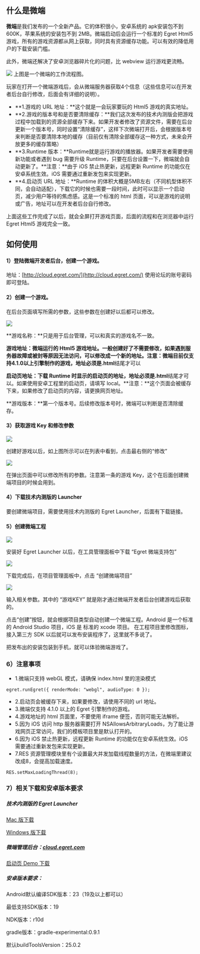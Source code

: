 ## 什么是微端
**微端**是我们发布的一个全新产品。它的体积很小，安卓系统的 apk安装包不到 600K，苹果系统的安装包不到 2MB。微端启动后会运行一个标准的 Egret Html5 游戏，所有的游戏资源都从网上获取，同时具有资源缓存功能。可以有效的降低用户的下载安装门槛。

此外，微端还解决了安卓浏览器碎片化的问题，比 webview 运行游戏更流畅。

![](./assets/p0.png)
上图是一个微端的工作流程图。

玩家在打开一个微端游戏后，会从微端服务器获取4个信息（这些信息可以在开发者后台自行修改，后面会有详细的说明）。

* **1.游戏的 URL 地址：**这个就是一会玩家要玩的 Html5 游戏的真实地址。
* **2.游戏的版本号和是否要清除缓存：**我们这次发布的技术内测版会把游戏过程中加载到的资源全部缓存下来。如果开发者修改了资源文件，需要在后台更新一个版本号，同时设置“清除缓存”，这样下次微端打开后，会根据版本号来判断是否要清除本地的缓存（目前仅有清除全部缓存这一种方式，未来会开放更多的缓存策略）
* **3.Runtime 版本：**Runtime就是运行游戏的播放器。如果开发者需要使用新功能或者遇到 bug 需要升级 Runtime，只要在后台设置一下，微端就会自动更新了。**注意：**由于 iOS 禁止热更新，远程更新 Runtime 的功能仅在安卓系统生效。iOS 需要通过重新发包来实现更新。
* **4.启动页 URL 地址：**Runtime 的体积大概是5MB左右（不同机型体积不同，会自动适配），下载它的时候也需要一段时间，此时可以显示一个启动页，减少用户等待的焦虑感。这是一个标准的 html 页面，可以是游戏的说明或广告，地址可以在开发者后台自行修改。

上面这些工作完成了以后，就会全屏打开游戏页面，后面的流程和在浏览器中运行 Egret Html5 游戏完全一致。
## 如何使用
#### 1）登陆微端开发者后台，创建一个游戏。

地址：[http://cloud.egret.com/](http://cloud.egret.com/)  使用论坛的账号密码即可登陆。

#### 2）创建一个游戏。
在后台页面填写所需的参数，这些参数在创建好以后都可以修改。

![](./assets/p1.png)

**游戏名称：**只是用于后台管理，可以和真实的游戏名不一致。

**游戏地址：**微端运行的 Html5 游戏地址。一般创建好了不需要修改，如果遇到服务器故障或被封等原因无法访问，可以修改成一个新的地址。**注意：**微端目前仅支持**4.1.0**以上引擎制作的游戏，地址必须是**.html**结尾才可以

**启动页地址：**下载 Runtime 时显示的启动页的地址，地址必须是**.html**结尾才可以。如果使用安卓工程里的启动页，请填写 local。**注意：**这个页面会被缓存下来，如果修改了启动页的内容，请更换网页地址。

**游戏版本：**第一个版本号。后续修改版本号时，微端可以判断是否清除缓存。

#### 3）获取游戏 Key 和修改参数

![](./assets/p2.png)

创建好游戏以后，如上图所示可以在列表中看到，点击最右侧的“修改”

![](./assets/p3.png)

在弹出页面中可以修改所有的参数。注意第一条的游戏 Key，这个在后面创建微端项目的时候会用到。

#### 4）下载技术内测版的 Launcher
要创建微端项目，需要使用技术内测版的 Egret Launcher，后面有下载链接。

#### 5）创建微端工程
![](./assets/p4.png)

安装好 Egret Launcher 以后，在工具管理面板中下载 “Egret 微端支持包”

![](./assets/p5.png)

下载完成后，在项目管理面板中，点击 “创建微端项目”

![](./assets/p6.png)

输入相关参数。其中的 “游戏KEY”  就是刚才通过微端开发者后台创建游戏后获取的。

点击“创建”按钮，就会根据项目类型自动创建一个微端工程。Android 是一个标准的 Android Studio 项目，iOS 是 标准的 xcode 项目。
在工程项目里修改图标，接入第三方 SDK 以后就可以发布安装程序了，这里就不多说了。

把发布出的安装包装到手机，就可以体验微端游戏了。

### 6）注意事项
* 1.微端只支持 webGL 模式，请确保 index.html 里的渲染模式
```
egret.runEgret({ renderMode: "webgl", audioType: 0 });
```

* 2.启动页会被缓存下来，如果要修改，请使用不同的 url 地址。
* 3.微端仅支持 4.1.0 以上的 Egret 引擎制作的游戏。
* 4.游戏地址的 html 页面里，不要使用 iframe 便签，否则可能无法解析。
* 5.因为 iOS 访问 http 服务器需要打开 NSAllowsArbitraryLoads，为了能让游戏网页正常访问，我们的模板项目里是默认打开的。
* 6.因为 iOS 禁止热更新，远程更新 Runtime 的功能仅在安卓系统生效。iOS 需要通过重新发包来实现更新。
* 7.RES 资源管理模块里有个设置最大并发加载线程数量的方法，在微端里建议改成8，会提高加载速度。
```
RES.setMaxLoadingThread(8);
```

### 7）相关下载和安卓版本要求
##### 技术内测版的 Egret Launcher

[Mac 版下载](http://tool.egret-labs.org/EgretLauncher/EgretLauncherForMicroClient-v0.6.6.dmg)

[Windows 版下载](http://tool.egret-labs.org/EgretLauncher/EgretLauncherForMicroClient-v0.6.6.exe)

##### 微端管理后台：[cloud.egret.com](http://cloud.egret.com)
[启动页 Demo 下载](http://tool.egret-labs.org/microclient/doc/zip/loadingPage_v4.1.zip)

##### 安卓版本要求：
Android默认编译SDK版本：23（19及以上都可以）

最低支持SDK版本：19

NDK版本：r10d

gradle版本：gradle-experimental:0.9.1

默认buildToolsVersion：25.0.2




